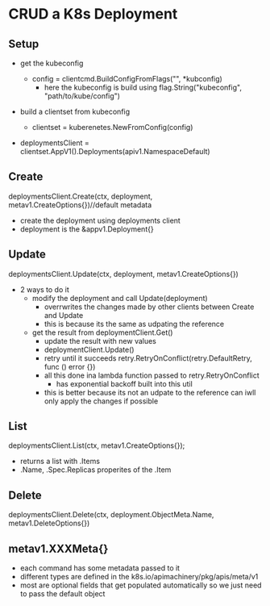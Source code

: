 # CRUD a K8s Deployment

## Setup
- get the kubeconfig
    - config = clientcmd.BuildConfigFromFlags("", *kubconfig)
        - here the kubeconfig is build using flag.String("kubeconfig", "path/to/kube/config")
- build a clientset from kubeconfig
    - clientset = kuberenetes.NewFromConfig(config)

- deploymentsClient = clientset.AppV1().Deployments(apiv1.NamespaceDefault)

## Create
deploymentsClient.Create(ctx, deployment, metav1.CreateOptions{})//default metadata
- create the deployment using deployments client
- deployment is the &appv1.Deployment{}

## Update
deploymentsClient.Update(ctx, deployment, metav1.CreateOptions{})
- 2 ways to do it
    - modify the deployment and call Update(deployment)
        - overrwrites the changes made by other clients between Create and Update
        - this is because its the same as udpating the reference
    - get the result from deploymentClient.Get()
        - update the result with new values
        - deploymentClient.Update()
        - retry until it succeeds retry.RetryOnConflict(retry.DefaultRetry, func () error {})
        - all this done ina lambda function passed to retry.RetryOnConflict
            - has exponential backoff built into this util
        - this is better because its not an udpate to the reference can iwll only apply
          the changes if possible

## List
deploymentsClient.List(ctx, metav1.CreateOptions{});
- returns a list with .Items
- .Name, .Spec.Replicas properites of the .Item

## Delete
deploymentsClient.Delete(ctx, deployment.ObjectMeta.Name, metav1.DeleteOptions{})

## metav1.XXXMeta{}
- each command has some metadata passed to it
- different types are defined in the k8s.io/apimachinery/pkg/apis/meta/v1
- most are optional fields that get populated automatically so we just need to pass the
  default object



